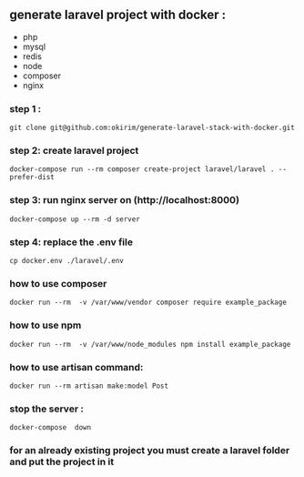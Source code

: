 ## generate laravel project with docker :

- php
- mysql
- redis
- node
- composer
- nginx

### step 1 :
```
git clone git@github.com:okirim/generate-laravel-stack-with-docker.git
```

### step 2: create laravel project
```
docker-compose run --rm composer create-project laravel/laravel . --prefer-dist
```

### step 3:  run nginx server on (http://localhost:8000)
```
docker-compose up --rm -d server
```

### step 4:  replace the .env file
```
cp docker.env ./laravel/.env
```

### how to use composer 
```
docker run --rm  -v /var/www/vendor composer require example_package
```
### how to use npm
```
docker run --rm  -v /var/www/node_modules npm install example_package
```
### how to use artisan command:
```
docker run --rm artisan make:model Post
```

### stop the server :
```
docker-compose  down
```
### for an already existing project you must create a laravel folder and put the project in it